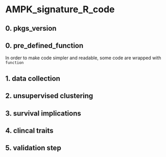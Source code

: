 # AMPK_signature_R_code
## 0. pkgs_version


## 0. pre_defined_function

In order to make code simpler and readable, some code are wrapped with `function`

## 1. data collection


## 2. unsupervised clustering 


## 3. survival implications


## 4. clincal traits


## 5. validation step
